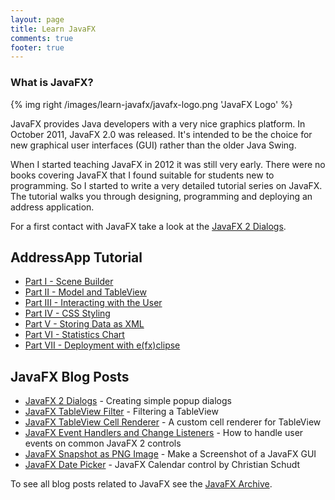 ```yaml
---
layout: page
title: Learn JavaFX
comments: true
footer: true
---
```


### What is JavaFX? ###
{% img right /images/learn-javafx/javafx-logo.png 'JavaFX Logo' %}

JavaFX provides Java developers with a very nice graphics platform. In October 2011, JavaFX 2.0 was released. It's intended to be the choice for new graphical user interfaces (GUI) rather than the older Java Swing.

When I started teaching JavaFX in 2012 it was still very early. There were no books covering JavaFX that I found suitable for students new to programming. So I started to write a very detailed tutorial series on JavaFX. The tutorial walks you through designing, programming and deploying an address application.

For a first contact with JavaFX take a look at the [JavaFX 2 Dialogs](/blog/2012/10/30/javafx-2-dialogs/).

## AddressApp Tutorial ##
* [Part I - Scene Builder](/blog/2012/11/16/javafx-tutorial-addressapp-1)
* [Part II - Model and TableView](/blog/2012/11/17/javafx-tutorial-addressapp-2) 
* [Part III - Interacting with the User](/blog/2012/11/20/javafx-tutorial-addressapp-3) 
* [Part IV - CSS Styling](/blog/2012/11/26/javafx-tutorial-addressapp-4)
* [Part V - Storing Data as XML](/blog/2012/11/27/javafx-tutorial-addressapp-5)
* [Part VI - Statistics Chart](/blog/2012/12/04/javafx-tutorial-addressapp-6)
* [Part VII - Deployment with e(fx)clipse](/blog/2012/12/18/javafx-tutorial-addressapp-7)


## JavaFX Blog Posts ##
* [JavaFX 2 Dialogs](/blog/2012/10/30/javafx-2-dialogs) - Creating simple popup dialogs
* [JavaFX TableView Filter](/blog/2012/12/18/javafx-tableview-filter) - Filtering a TableView
* [JavaFX TableView Cell Renderer](/blog/2012/12/19/javafx-tableview-cell-renderer) - A custom cell renderer for TableView
* [JavaFX Event Handlers and Change Listeners](/blog/2012/12/19/javafx-event-handlers-and-change-listeners) - How to handle user events on common JavaFX 2 controls
* [JavaFX Snapshot as PNG Image](/blog/2013/01/04/javafx-snapshot-as-png-image) - Make a Screenshot of a JavaFX GUI
* [JavaFX Date Picker](/blog/2013/01/07/javafx-date-picker/) - JavaFX Calendar control by Christian Schudt

To see all blog posts related to JavaFX see the [JavaFX Archive](/blog/archives/javafx).

